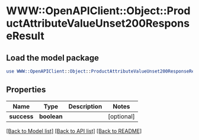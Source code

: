 # WWW::OpenAPIClient::Object::ProductAttributeValueUnset200ResponseResult

## Load the model package
```perl
use WWW::OpenAPIClient::Object::ProductAttributeValueUnset200ResponseResult;
```

## Properties
Name | Type | Description | Notes
------------ | ------------- | ------------- | -------------
**success** | **boolean** |  | [optional] 

[[Back to Model list]](../README.md#documentation-for-models) [[Back to API list]](../README.md#documentation-for-api-endpoints) [[Back to README]](../README.md)


